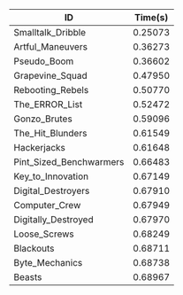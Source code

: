 |ID|Time(s)|
|-|-|
|Smalltalk_Dribble|0.25073|
|Artful_Maneuvers|0.36273|
|Pseudo_Boom|0.36602|
|Grapevine_Squad|0.47950|
|Rebooting_Rebels|0.50770|
|The_ERROR_List|0.52472|
|Gonzo_Brutes|0.59096|
|The_Hit_Blunders|0.61549|
|Hackerjacks|0.61648|
|Pint_Sized_Benchwarmers|0.66483|
|Key_to_Innovation|0.67149|
|Digital_Destroyers|0.67910|
|Computer_Crew|0.67949|
|Digitally_Destroyed|0.67970|
|Loose_Screws|0.68249|
|Blackouts|0.68711|
|Byte_Mechanics|0.68738|
|Beasts|0.68967|
